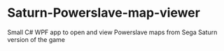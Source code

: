 # Saturn-Powerslave-map-viewer
Small C# WPF app to open and view Powerslave maps from Sega Saturn version of the game
